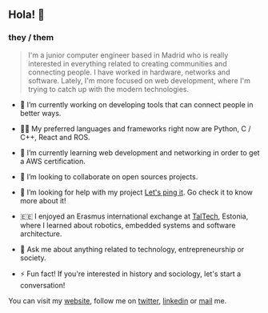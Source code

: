 ## Hola! 👋

### they / them

> I'm a junior computer engineer based in Madrid who is really interested in everything related to creating communities and connecting people. I have worked in hardware, networks and software. Lately, I'm more focused on web development, where I'm trying to catch up with the modern technologies.

- 🔭 I’m currently working on developing tools that can connect people in better ways.

- 👩‍🎓 My preferred languages and frameworks right now are Python, C / C++, React and ROS.

- 🌱 I’m currently learning web development and networking in order to get a AWS certification.

- 👯 I’m looking to collaborate on open sources projects.

- 🤔 I’m looking for help with my project [Let's ping it](https://github.com/letspingit). Go check it to know more about it!

- 🇪🇪 I enjoyed an Erasmus international exchange at [TalTech](https://taltech.ee), Estonia, where I learned about robotics, embedded systems and software architecture.

- 💬 Ask me about anything related to technology, entrepreneurship or society.

- ⚡ Fun fact! If you're interested in history and sociology, let's start a conversation!

You can visit my [website](https://elexpe.dev), follow me on [twitter](https://twitter.com/victorelexpe), [linkedin](https://linkedin.com/in/victorelexpe) or [mail](mailto:victorelexpe@gmail.com) me.
